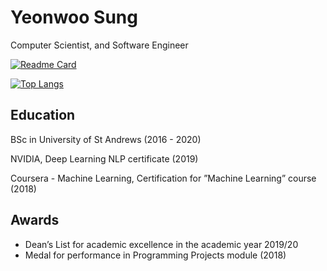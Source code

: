 # Yeonwoo Sung

Computer Scientist, and Software Engineer

[![Readme Card](https://github-readme-stats.vercel.app/api/pin/?username=YeonwooSung)](https://github.com/anuraghazra/github-readme-stats)

[![Top Langs](https://github-readme-stats.vercel.app/api/top-langs/?username=YeonwooSung)](https://github.com/anuraghazra/github-readme-stats)

## Education

BSc in University of St Andrews (2016 - 2020)

NVIDIA, Deep Learning NLP certificate (2019)

Coursera - Machine Learning, Certification for ”Machine Learning” course (2018)

## Awards

- Dean’s List for academic excellence in the academic year 2019/20
- Medal for performance in Programming Projects module (2018)
